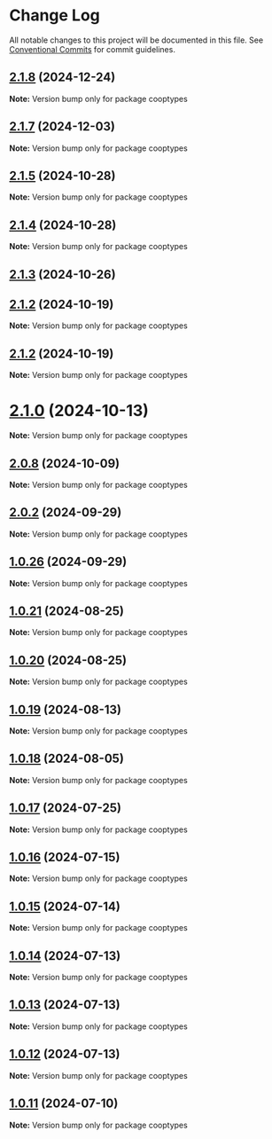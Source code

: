 # Change Log

All notable changes to this project will be documented in this file.
See [Conventional Commits](https://conventionalcommits.org) for commit guidelines.

## [2.1.8](https://github.com/coopenomics/cooptypes/compare/v2.1.6...v2.1.8) (2024-12-24)

**Note:** Version bump only for package cooptypes





## [2.1.7](https://github.com/coopenomics/cooptypes/compare/v2.1.6...v2.1.7) (2024-12-03)

**Note:** Version bump only for package cooptypes





## [2.1.5](https://github.com/coopenomics/cooptypes/compare/v2.1.4...v2.1.5) (2024-10-28)

**Note:** Version bump only for package cooptypes





## [2.1.4](https://github.com/coopenomics/cooptypes/compare/v2.1.4-alpha.2...v2.1.4) (2024-10-28)

**Note:** Version bump only for package cooptypes





## [2.1.3](https://github.com/coopenomics/cooptypes/compare/v2.1.2-alpha.10...v2.1.3) (2024-10-26)



## [2.1.2](https://github.com/coopenomics/cooptypes/compare/v2.1.1...v2.1.2) (2024-10-19)

**Note:** Version bump only for package cooptypes





## [2.1.2](https://github.com/coopenomics/cooptypes/compare/v2.1.1...v2.1.2) (2024-10-19)

**Note:** Version bump only for package cooptypes





# [2.1.0](https://github.com/coopenomics/cooptypes/compare/v2.0.10-alpha.3...v2.1.0) (2024-10-13)

**Note:** Version bump only for package cooptypes





## [2.0.8](https://github.com/coopenomics/cooptypes/compare/v2.0.7...v2.0.8) (2024-10-09)

**Note:** Version bump only for package cooptypes





## [2.0.2](https://github.com/coopenomics/cooptypes/compare/v2.0.2-alpha.1...v2.0.2) (2024-09-29)

**Note:** Version bump only for package cooptypes





## [1.0.26](https://github.com/coopenomics/cooptypes/compare/cooptypes@1.0.26-alpha.3...cooptypes@1.0.26) (2024-09-29)

**Note:** Version bump only for package cooptypes





## [1.0.21](https://github.com/coopenomics/cooptypes/compare/cooptypes@1.0.20...cooptypes@1.0.21) (2024-08-25)

**Note:** Version bump only for package cooptypes





## [1.0.20](https://github.com/coopenomics/cooptypes/compare/cooptypes@1.0.20-alpha.1...cooptypes@1.0.20) (2024-08-25)

**Note:** Version bump only for package cooptypes





## [1.0.19](https://github.com/coopenomics/cooptypes/compare/cooptypes@1.0.18...cooptypes@1.0.19) (2024-08-13)

**Note:** Version bump only for package cooptypes





## [1.0.18](https://github.com/coopenomics/cooptypes/compare/cooptypes@1.0.18-alpha.0...cooptypes@1.0.18) (2024-08-05)

**Note:** Version bump only for package cooptypes





## [1.0.17](https://github.com/coopenomics/cooptypes/compare/cooptypes@1.0.17-alpha.3...cooptypes@1.0.17) (2024-07-25)

**Note:** Version bump only for package cooptypes





## [1.0.16](https://github.com/coopenomics/cooptypes/compare/cooptypes@1.0.16-alpha.0...cooptypes@1.0.16) (2024-07-15)

**Note:** Version bump only for package cooptypes





## [1.0.15](https://github.com/coopenomics/cooptypes/compare/cooptypes@1.0.15-alpha.0...cooptypes@1.0.15) (2024-07-14)

**Note:** Version bump only for package cooptypes





## [1.0.14](https://github.com/coopenomics/cooptypes/compare/cooptypes@1.0.14-alpha.0...cooptypes@1.0.14) (2024-07-13)

**Note:** Version bump only for package cooptypes





## [1.0.13](https://github.com/coopenomics/cooptypes/compare/cooptypes@1.0.13-alpha.0...cooptypes@1.0.13) (2024-07-13)

**Note:** Version bump only for package cooptypes





## [1.0.12](https://github.com/coopenomics/cooptypes/compare/cooptypes@1.0.12-testnet.1...cooptypes@1.0.12) (2024-07-13)

**Note:** Version bump only for package cooptypes





## [1.0.11](https://github.com/coopenomics/cooptypes/compare/cooptypes@1.0.11-testnet.0...cooptypes@1.0.11) (2024-07-10)

**Note:** Version bump only for package cooptypes
